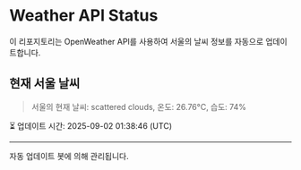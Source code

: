 
# Weather API Status

이 리포지토리는 OpenWeather API를 사용하여 서울의 날씨 정보를 자동으로 업데이트합니다.

## 현재 서울 날씨
> 서울의 현재 날씨: scattered clouds, 온도: 26.76°C, 습도: 74%

⏳ 업데이트 시간: 2025-09-02 01:38:46 (UTC)

---
자동 업데이트 봇에 의해 관리됩니다.

